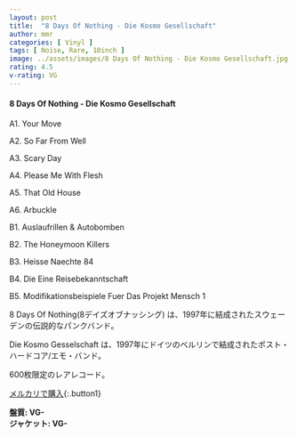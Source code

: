 ```yaml
---
layout: post
title:  "8 Days Of Nothing - Die Kosmo Gesellschaft"
author: mmr
categories: [ Vinyl ]
tags: [ Noise, Rare, 10inch ]
image: ../assets/images/8 Days Of Nothing - Die Kosmo Gesellschaft.jpg
rating: 4.5
v-rating: VG
---
```


#### 8 Days Of Nothing - Die Kosmo Gesellschaft

A1. Your Move

A2. So Far From Well

A3. Scary Day

A4. Please Me With Flesh

A5. That Old House

A6. Arbuckle

B1. Auslaufrillen & Autobomben

B2. The Honeymoon Killers

B3. Heisse Naechte 84

B4. Die Eine Reisebekanntschaft

B5. Modifikationsbeispiele Fuer Das Projekt Mensch 1

8 Days Of Nothing(8デイズオブナッシング) は、1997年に結成されたスウェーデンの伝説的なパンクバンド。

Die Kosmo Gesselschaft は、1997年にドイツのベルリンで結成されたポスト・ハードコア/エモ・バンド。

600枚限定のレアレコード。

[メルカリで購入](https://jp.mercari.com/item/m58782538124?afid=61426089877){:.button1}

<div class="mt-4 mb-4 d-flex align-items-center">
<strong class="mr-1">盤質: VG-</strong>
</div>
<div class="mt-4 mb-4 d-flex align-items-center">
<strong class="mr-1">ジャケット: VG-</strong>
</div>
